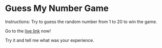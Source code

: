 # Guess My Number Game

Instructions:
Try to guess the random number from 1 to 20 to win the game.

Go to the [live link](https://hazem-saber.github.io/guess-my-number-game/) now!

Try it and tell me what was your experience.
